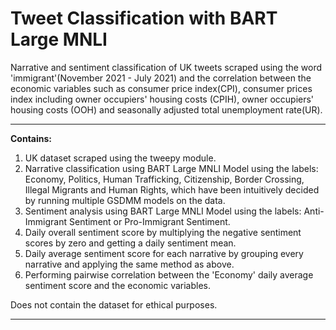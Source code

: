 # Tweet Classification with BART Large MNLI 
Narrative and sentiment classification of UK tweets scraped using the word 'immigrant'(November 2021 - July 2021) 
and the correlation between the economic variables such as consumer price index(CPI), consumer prices index including owner occupiers' housing costs (CPIH),
owner occupiers' housing costs (OOH) and seasonally adjusted total unemployment rate(UR). 
****
**Contains:**
1. UK dataset scraped using the tweepy module.   
2. Narrative classification using BART Large MNLI Model using the labels: Economy, Politics, Human Trafficking, Citizenship, Border Crossing,
Illegal Migrants and Human Rights, which have been intuitively decided by running multiple GSDMM models on the data. 
3. Sentiment analysis using BART Large MNLI Model using the labels: Anti-Immigrant Sentiment or Pro-Immigrant Sentiment. 
4. Daily overall sentiment score by multiplying the negative sentiment scores by zero and getting a daily sentiment mean. 
5. Daily average sentiment score for each narrative by grouping every narrative and applying the same method as above. 
6. Performing pairwise correlation between the 'Economy' daily average sentiment score and the economic variables. 

Does not contain the dataset for ethical purposes. 
****
